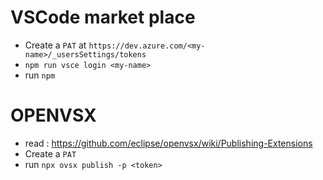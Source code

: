 # VSCode market place

- Create a `PAT` at `https://dev.azure.com/<my-name>/_usersSettings/tokens`
- `npm run vsce login <my-name>`
- run `npm `

# OPENVSX

- read : https://github.com/eclipse/openvsx/wiki/Publishing-Extensions
- Create a `PAT`
- run `npx ovsx publish -p <token>`

